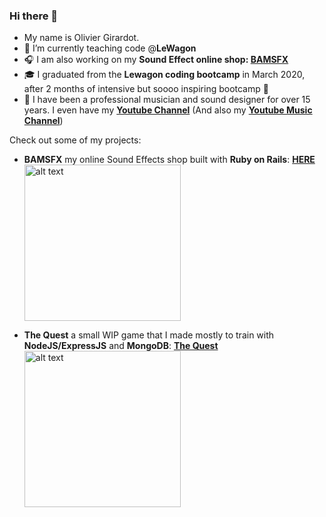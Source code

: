 ### Hi there 👋
<!--
**OGsoundFX/OGsoundFX** is a ✨ _special_ ✨ repository because its `README.md` (this file) appears on your GitHub profile.

Here are some ideas to get you started:

- 🔭 I’m currently working on ...
- 🌱 I’m currently learning ...
- 👯 I’m looking to collaborate on ...
- 🤔 I’m looking for help with ...
- 💬 Ask me about ...
- 📫 How to reach me: ...
- 😄 Pronouns: ...
- ⚡ Fun fact: ...
-->

- My name is Olivier Girardot.
- 🔭 I’m currently teaching code @**LeWagon**
- 🎧 I am also working on my **Sound Effect online shop: [BAMSFX](https://www.bamsfx.com)**
- 🎓 I graduated from the **Lewagon coding bootcamp** in March 2020, after 2 months of intensive but soooo inspiring bootcamp 🚀
- 🎹 I have been a professional musician and sound designer for over 15 years. I even have my **[Youtube Channel](https://www.youtube.com/ogsoundfx)**
            (And also my **[Youtube Music Channel](https://www.youtube.com/channel/UCA8H9FaKjq33VUZM7FHLdGQ)**)

Check out some of my projects:
- **BAMSFX** my online Sound Effects shop built with **Ruby on Rails**: **[HERE](https://www.bamsfx.com)** <br>
[<img src="https://user-images.githubusercontent.com/32952612/125622993-8d56cd7e-1d71-4990-96e2-bebac0adee3d.png" alt="alt text" width="250px">](https://www.bamsfx.com)

- **The Quest** a small WIP game that I made mostly to train with **NodeJS/ExpressJS** and **MongoDB**: **[The Quest](https://thequest-bamsfx.herokuapp.com/)**
[<img src="https://user-images.githubusercontent.com/32952612/125621655-bbeb3775-ccc8-483e-b3bb-8cf65c7028d2.png" alt="alt text" width="250px">](https://thequest-bamsfx.herokuapp.com/)
